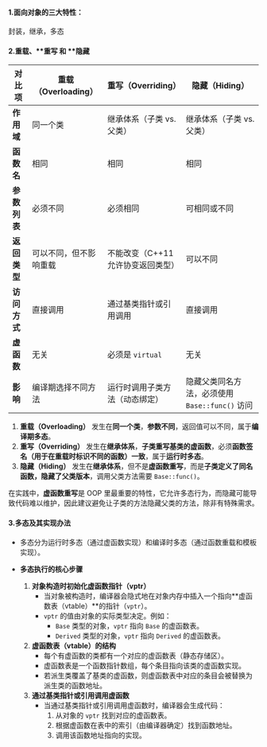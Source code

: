 #### 1.面向对象的三大特性：

封装，继承，多态

#### 2.**重载**、**重写 和 **隐藏

| 对比项       | 重载（Overloading）    | 重写（Overriding）                 | 隐藏（Hiding）                                 |
| ------------ | ---------------------- | ---------------------------------- | ---------------------------------------------- |
| **作用域**   | 同一个类               | 继承体系（子类 vs. 父类）          | 继承体系（子类 vs. 父类）                      |
| **函数名**   | 相同                   | 相同                               | 相同                                           |
| **参数列表** | 必须不同               | 必须相同                           | 可相同或不同                                   |
| **返回类型** | 可以不同，但不影响重载 | 不能改变（C++11 允许协变返回类型） | 可以不同                                       |
| **访问方式** | 直接调用               | 通过基类指针或引用调用             | 直接调用                                       |
| **虚函数**   | 无关                   | 必须是 `virtual`                   | 无关                                           |
| **影响**     | 编译期选择不同方法     | 运行时调用子类方法（动态绑定）     | 隐藏父类同名方法，必须使用 `Base::func()` 访问 |

1. **重载（Overloading）** 发生在**同一个类**，**参数不同**，返回值可以不同，属于**编译期多态**。
2. **重写（Overriding）** 发生在**继承体系**，**子类重写基类的虚函数**，必须**函数签名（用于在重载时标识不同的函数）一致**，属于**运行时多态**。
3. **隐藏（Hiding）** 发生在**继承体系**，但不是**虚函数重写**，而是**子类定义了同名函数，隐藏了父类版本**，调用父类方法需要 `Base::func()`。

在实践中，**虚函数重写**是 OOP 里最重要的特性，它允许多态行为，而隐藏可能导致代码难以维护，因此建议避免让子类的方法隐藏父类的方法，除非有特殊需求。

#### 3.多态及其实现办法

- 多态分为运行时多态（通过虚函数实现）和编译时多态（通过函数重载和模板实现）。

- **多态执行的核心步骤**  
  1. **对象构造时初始化虚函数指针（vptr）**    
     - 当对象被构造时，编译器会隐式地在对象内存中插入一个指向**虚函数表（vtable）**的指针（`vptr`）。
     - `vptr` 的值由对象的实际类型决定。例如：
       - `Base` 类型的对象，`vptr` 指向 `Base` 的虚函数表。
       - `Derived` 类型的对象，`vptr` 指向 `Derived` 的虚函数表。
  2. **虚函数表（vtable）的结构**    
     - 每个有虚函数的类都有一个对应的虚函数表（静态存储区）。
     - 虚函数表是一个函数指针数组，每个条目指向该类的虚函数实现。
     - 若派生类覆盖了基类的虚函数，则虚函数表中对应的条目会被替换为派生类的函数地址。
  3. **通过基类指针或引用调用虚函数**    
     - 当通过基类指针或引用调用虚函数时，编译器会生成代码：
       1. 从对象的 `vptr` 找到对应的虚函数表。
       2. 根据虚函数在表中的索引（由编译器确定）找到函数地址。
       3. 调用该函数地址指向的实现。